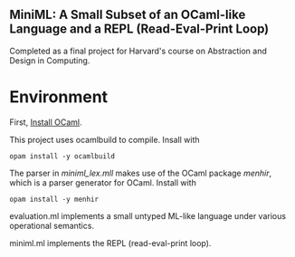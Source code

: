 
## MiniML: A Small Subset of an OCaml-like Language and a REPL (Read-Eval-Print Loop)

Completed as a final project for Harvard's course on Abstraction and Design in Computing.

# Environment
First, [Install OCaml](https://ocaml.org/docs/up-and-running#installing-ocaml). 

This project uses ocamlbuild to compile. Insall with
```
opam install -y ocamlbuild
```

The parser in _miniml_lex.mll_ makes use of the OCaml package _menhir_, which is a parser generator for OCaml. 
Install with 
```
opam install -y menhir
```

evaluation.ml implements a small untyped ML-like language under
various operational semantics.

miniml.ml implements the REPL (read-eval-print loop).
